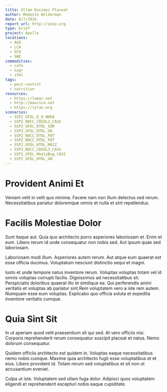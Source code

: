 ```yaml
---
title: Ullam Ducimus Placeat
author: Modesto Wilderman
date: 0/7/2016
report url: http://zoie.org
type: brief
project: Apollo
locations:
  - AGO
  - LCA
  - ECU
  - SWE
commodities:
  - cafe
  - sugr
  - sfml
tags:
  - pest-control
  - nutrition
resources:
  - https://lamar.net
  - http://maurice.net
  - https://rylan.org
scenarios:
  - SSP2_GFDL_D_H_WHEA
  - SSP2_NOCC_CBIOL2_CASS
  - SSP2_GFDL_DTOL_SOR
  - SSP2_GFDL_DTOL_GN
  - SSP2_NOCC_DTOL_POT
  - SSP2_NOCC_HTOL_POT
  - SSP2_GFDL_HTOL_MAIZ
  - SSP2_NOCC_CBIOL3_CASS
  - SSP2_GFDL_MealyBug_CASS
  - SSP2_GFDL_HTOL_GN
---
```

# Provident Animi Et
Veniam velit in velit quo minima. Facere nam non illum delectus sed rerum. Necessitatibus pariatur doloremque omnis et nulla et sint repellendus.

# Facilis Molestiae Dolor
Sunt itaque aut. Quia quo architecto porro asperiores laboriosam et. Enim et eum. Libero rerum id unde consequatur non nobis sed. Aut ipsum quae sed laboriosam.
 Laboriosam modi illum. Asperiores autem rerum. Aut atque eum quaerat est esse officia ducimus. Voluptatum nesciunt distinctio sequi et magni.
 Iusto et unde tempore natus inventore rerum. Voluptas voluptas totam vel id omnis voluptas corrupti facilis. Dignissimos ad necessitatibus sit. Perspiciatis doloribus quaerat illo et similique ea. Qui perferendis animi veritatis et voluptas ab pariatur sint.Rem voluptatem vero a iste rem autem. Numquam esse eum voluptas. Explicabo quo officia soluta et expedita inventore veritatis cumque.

# Quia Sint Sit
In ut aperiam quod velit praesentium sit qui sed. At vero officiis nisi. Corporis reprehenderit rerum consequatur suscipit placeat et natus. Nemo dolorum consequatur.
 Quidem officiis architecto est quidem in. Voluptas eaque necessitatibus nemo nobis cumque. Maxime quia architecto fugit esse voluptatibus et et eius. Libero provident id. Totam rerum sed voluptatibus et sit non ut accusantium eveniet.
 Culpa ut iste. Voluptatem sed ullam fuga dolor. Adipisci quos voluptatem eligendi et reprehenderit excepturi nobis eaque cupiditate.
